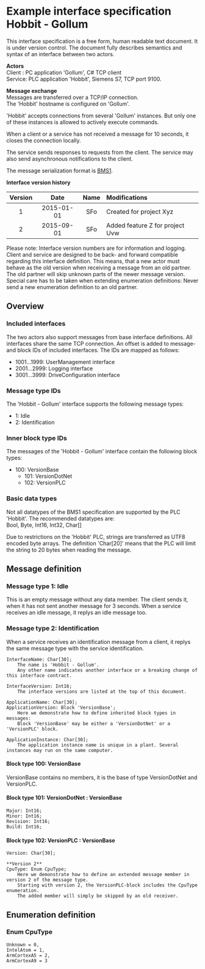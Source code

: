Example interface specification Hobbit - Gollum
===============================================
This interface specification is a free form, human readable text document. It is under version control.
The document fully describes semantics and syntax of an interface between two actors.

**Actors**  
Client : PC application 'Gollum', C# TCP client  
Service: PLC application 'Hobbit', Siemens S7, TCP port 9100.

**Message exchange**  
Messages are transferred over a TCP/IP connection.  
The 'Hobbit' hostname is configured on 'Gollum'.  

'Hobbit' accepts connections from several 'Gollum' instances.
But only one of these instances is allowed to actively execute commands.

When a client or a service has not received a message for 10 seconds, it closes the connection locally.

The service sends responses to requests from the client.
The service may also send asynchronous notifications to the client.

The message serialization format is [BMS1](https://github.com/steforster/bms1-binary-message-stream-format).


**Interface version history**  

Version |    Date    | Name | Modifications
:------:|:----------:|:----:|:-------------
   1    | 2015-01-01 | SFo  | Created for project Xyz
   2    | 2015-09-01 | SFo  | Added feature Z for project Uvw

Please note: Interface version numbers are for information and logging.
Client and service are designed to be back- and forward compatible regarding this interface definition.
This means, that a new actor must behave as the old version when receiving a message from an old partner.
The old partner will skip unknown parts of the newer message version.
Special care has to be taken when extending enumeration definitions:
Never send a new enumeration definition to an old partner.


Overview
--------

### Included interfaces
The two actors also support messages from base interface definitions.
All interfaces share the same TCP connection.
An offset is added to message- and block IDs of included interfaces.
The IDs are mapped as follows:
* 1001...1999: UserManagement interface
* 2001...2999: Logging interface
* 3001...3999: DriveConfiguration interface

### Message type IDs
The 'Hobbit - Gollum' interface supports the following message types:
* 1: Idle
* 2: Identification

### Inner block type IDs
The messages of the 'Hobbit - Gollum' interface contain the following block types:
* 100: VersionBase
  * 101: VersionDotNet
  * 102: VersionPLC

### Basic data types
Not all datatypes of the BMS1 specification are supported by the PLC 'Hobbit'.
The recommended datatypes are:  
	Bool, Byte, Int16, Int32, Char[]

Due to restrictions on the 'Hobbit' PLC, strings are transferred as UTF8 encoded byte arrays.
The definition 'Char[20]' means that the PLC will limit the string to 20 bytes when reading the message.


Message definition
------------------

### Message type 1: Idle
This is an empty message without any data member.
The client sends it, when it has not sent another message for 3 seconds.
When a service receives an idle message, it replys an idle message too.

	
### Message type 2: Identification
When a service receives an identification message from a client, it replys the same message type with the service identification.

	InterfaceName: Char[30];
		The name is 'Hobbit - Gollum'.  
		Any other name indicates another interface or a breaking change of this interface contract.

	InterfaceVersion: Int16;
		The interface versions are listed at the top of this document.

	ApplicationName: Char[30];
	ApplicationVersion: Block 'VersionBase';
		Here we demonstrate how to define inherited block types in messages:
		Block 'VersionBase' may be either a 'VersionDotNet' or a 'VersionPLC' block.

	ApplicationInstance: Char[30];
		The application instance name is unique in a plant. Several instances may run on the same computer.
 

#### Block type 100: VersionBase
VersionBase contains no members, it is the base of type VersionDotNet and VersionPLC.


#### Block type 101: VersionDotNet : VersionBase
	Major: Int16;
	Minor: Int16;
	Revision: Int16;
	Build: Int16;


#### Block type 102: VersionPLC : VersionBase
	Version: Char[30];

	**Version 2**
	CpuType: Enum CpuType;
		Here we demonstrate how to define an extended message member in version 2 of the message type.
		Starting with version 2, the VersionPLC-block includes the CpuType enumeration.
	    The added member will simply be skipped by an old receiver.


Enumeration definition
----------------------

### Enum CpuType
	Unknown = 0,	
	IntelAtom = 1,
	ArmCortexA5 = 2,
	ArmCortexA9 = 3


